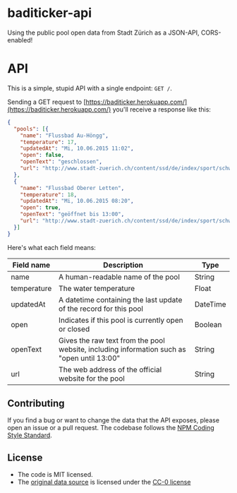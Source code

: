 # baditicker-api
Using the public pool open data from Stadt Zürich as a JSON-API, CORS-enabled!

# API
This is a simple, stupid API with a single endpoint: `GET /`.

Sending a GET request to [https://baditicker.herokuapp.com/](https://baditicker.herokuapp.com/) you'll receive a response like this:

```json
{
  "pools": [{
    "name": "Flussbad Au-Höngg",
    "temperature": 17,
    "updatedAt": "Mi, 10.06.2015 11:02",
    "open": false,
    "openText": "geschlossen",
    "url": "http://www.stadt-zuerich.ch/content/ssd/de/index/sport/schwimmen/sommerbaeder/flussbad_au_hoengg.html"
  },
  {
    "name": "Flussbad Oberer Letten",
    "temperature": 18,
    "updatedAt": "Mi, 10.06.2015 08:20",
    "open": true,
    "openText": "geöffnet bis 13:00",
    "url": "http://www.stadt-zuerich.ch/content/ssd/de/index/sport/schwimmen/sommerbaeder/flussbad_oberer_letten.html"
  }]
}
```

Here's what each field means:

| Field name | Description | Type |
| --- | --- | --- |
| name | A human-readable name of the pool | String |
| temperature | The water temperature | Float |
| updatedAt | A datetime containing the last update of the record for this pool | DateTime |
| open | Indicates if this pool is currently open or closed | Boolean |
| openText | Gives the raw text from the pool website, including information such as "open until 13:00" | String |
| url | The web address of the official website for the pool | String |

## Contributing

If you find a bug or want to change the data that the API exposes, please open an issue or a pull request.
The codebase follows the [NPM Coding Style Standard](http://npmjs.org/standard).

## License

* The code is MIT licensed.
* The [original data source](https://www.stadt-zuerich.ch/portal/de/index/ogd/daten/wassertemperaturen_freibaeder.html#description1) is licensed under the [CC-0 license](http://creativecommons.org/publicdomain/zero/1.0/)
